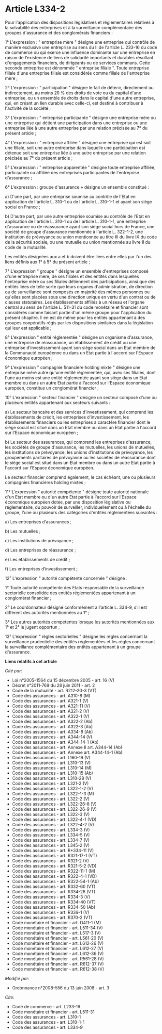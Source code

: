 # Article L334-2

Pour l'application des dispositions législatives et réglementaires relatives à la solvabilité des entreprises et à la
surveillance complémentaire des groupes d'assurance et des conglomérats financiers : 

1° L'expression : " entreprise mère " désigne une entreprise qui contrôle de manière exclusive une entreprise au sens du II
de l'article L. 233-16 du code de commerce ou qui exerce une influence dominante sur une entreprise en raison de l'existence
de liens de solidarité importants et durables résultant d'engagements financiers, de dirigeants ou de services communs. Cette
seconde entreprise est dénommée " entreprise filiale ". Toute entreprise filiale d'une entreprise filiale est considérée
comme filiale de l'entreprise mère ; 

2° L'expression : " participation " désigne le fait de détenir, directement ou indirectement, au moins 20 % des droits de
vote ou du capital d'une entreprise, ou un ensemble de droits dans le capital d'une autre entreprise, qui, en créant un lien
durable avec celle-ci, est destiné à contribuer à l'activité de la société ; 

3° L'expression : " entreprise participante " désigne une entreprise mère ou une entreprise qui détient une participation
dans une entreprise ou une entreprise liée à une autre entreprise par une relation précisée au 7° du présent article ; 

4° L'expression : " entreprise affiliée " désigne une entreprise qui est soit une filiale, soit une autre entreprise dans
laquelle une participation est détenue soit une entreprise liée à une autre entreprise par une relation précisée au 7° du
présent article ; 

5° L'expression : " entreprise apparentée " désigne toute entreprise affiliée, participante ou affiliée des entreprises
participantes de l'entreprise d'assurance ; 

6° L'expression : groupe d'assurance » désigne un ensemble constitué : 

a) D'une part, par une entreprise soumise au contrôle de l'Etat en application de l'article L. 310-1 ou de l'article L.
310-1-1 et ayant son siège social en France ; 

b) D'autre part, par une autre entreprise soumise au contrôle de l'Etat en application de l'article L. 310-1 ou de l'article
L. 310-1-1, une entreprise d'assurance ou de réassurance ayant son siège social hors de France, une société de groupe
d'assurance mentionnée à l'article L. 322-1-2, une institution de prévoyance ou union mentionnée au titre III du livre IX du
code de la sécurité sociale, ou une mutuelle ou union mentionnée au livre II du code de la mutualité. 

Les entités désignées aux a et b doivent être liées entre elles par l'un des liens définis aux 1° à 5° du présent article ; 

7° L'expression " groupe " désigne un ensemble d'entreprises composé d'une entreprise mère, de ses filiales et des entités
dans lesquelles l'entreprise mère ou ses filiales détiennent des participations, ainsi que des entités liées de telle sorte
que leurs organes d'administration, de direction ou de surveillance sont composés en majorité des mêmes personnes ou qu'elles
sont placées sous une direction unique en vertu d'un contrat ou de clauses statutaires. Les établissements affiliés à un
réseau et l'organe central au sens de l'article L. 511-31 du code monétaire et financier sont considérés comme faisant partie
d'un même groupe pour l'application du présent chapitre. Il en est de même pour les entités appartenant à des groupes
coopératifs régis par les dispositions similaires dans la législation qui leur est applicable ; 

8° L'expression " entité réglementée " désigne un organisme d'assurance, une entreprise de réassurance, un établissement de
crédit ou une entreprise d'investissement ayant son siège social dans un Etat membre de la Communauté européenne ou dans un
Etat partie à l'accord sur l'Espace économique européen ; 

9° L'expression " compagnie financière holding mixte " désigne une entreprise mère autre qu'une entité réglementée, qui, avec
ses filiales, dont l'une au moins est une entité réglementée ayant son siège dans un Etat membre ou dans un autre Etat partie
à l'accord sur l'Espace économique européen, constitue un conglomérat financier ; 

10° L'expression " secteur financier " désigne un secteur composé d'une ou plusieurs entités appartenant aux secteurs
suivants : 

a) Le secteur bancaire et des services d'investissement, qui comprend les établissements de crédit, les entreprises
d'investissement, les établissements financiers ou les entreprises à caractère financier dont le siège social est situé dans
un Etat membre ou dans un Etat partie à l'accord sur l'Espace économique européen ; 

b) Le secteur des assurances, qui comprend les entreprises d'assurance, les sociétés de groupe d'assurance, les mutuelles,
les unions de mutuelles, les institutions de prévoyance, les unions d'institutions de prévoyance, les groupements paritaires
de prévoyance ou les sociétés de réassurance dont le siège social est situé dans un Etat membre ou dans un autre Etat partie
à l'accord sur l'Espace économique européen. 

Le secteur financier comprend également, le cas échéant, une ou plusieurs compagnies financières holding mixtes ; 

11° L'expression " autorité compétente " désigne toute autorité nationale d'un Etat membre ou d'un autre Etat partie à
l'accord sur l'Espace économique européen dotée, par une disposition législative ou réglementaire, du pouvoir de surveiller,
individuellement ou à l'échelle du groupe, l'une ou plusieurs des catégories d'entités réglementées suivantes : 

a) Les entreprises d'assurances ; 

b) Les mutuelles ; 

c) Les institutions de prévoyance ; 

d) Les entreprises de réassurance ; 

e) Les établissements de crédit ; 

f) Les entreprises d'investissement ; 

12° L'expression " autorité compétente concernée " désigne : 

1° Toute autorité compétente des Etats responsable de la surveillance sectorielle consolidée des entités réglementées
appartenant à un conglomérat financier ; 

2° Le coordonnateur désigné conformément à l'article L. 334-9, s'il est différent des autorités mentionnées au 1° ; 

3° Les autres autorités compétentes lorsque les autorités mentionnées aux 1° et 2° le jugent opportun ; 

13° L'expression " règles sectorielles " désigne les règles concernant la surveillance prudentielle des entités réglementées
et les règles concernant la surveillance complémentaire des entités appartenant à un groupe d'assurance.

**Liens relatifs à cet article**

_Cité par_:

  - Loi n°2005-1564 du 15 décembre 2005 - art. 16 (V)
  - Décret n°2011-769 du 28 juin 2011 - art. 2
  - Code de la mutualité - art. R212-20-3 (VT)
  - Code des assurances - art. A310-8 (M)
  - Code des assurances - art. A321-1 (V)
  - Code des assurances - art. A321-11 (V)
  - Code des assurances - art. A321-2 (V)
  - Code des assurances - art. A322-1 (V)
  - Code des assurances - art. A322-2 (Ab)
  - Code des assurances - art. A322-3 (Ab)
  - Code des assurances - art. A334-8 (Ab)
  - Code des assurances - art. A344-14 (V)
  - Code des assurances - art. A344-14-1 (Ab)
  - Code des assurances - art. Annexe II art. A344-14 (Ab)
  - Code des assurances - art. Annexe art. A344-14-1 (Ab)
  - Code des assurances - art. L160-19 (V)
  - Code des assurances - art. L310-13 (V)
  - Code des assurances - art. L310-14 (M)
  - Code des assurances - art. L310-15 (Ab)
  - Code des assurances - art. L310-28 (V)
  - Code des assurances - art. L321-2 (V)
  - Code des assurances - art. L322-1-2 (V)
  - Code des assurances - art. L322-1-3 (M)
  - Code des assurances - art. L322-2 (V)
  - Code des assurances - art. L322-26-8 (V)
  - Code des assurances - art. L322-26-9 (V)
  - Code des assurances - art. L322-3 (V)
  - Code des assurances - art. L322-4-1 (VD)
  - Code des assurances - art. L322-4-2 (V)
  - Code des assurances - art. L334-3 (V)
  - Code des assurances - art. L334-5 (V)
  - Code des assurances - art. L334-7 (V)
  - Code des assurances - art. L345-2 (V)
  - Code des assurances - art. R*334-11 (V)
  - Code des assurances - art. R321-17-1 (VT)
  - Code des assurances - art. R321-2 (V)
  - Code des assurances - art. R321-5-2 (VD)
  - Code des assurances - art. R322-11-1 (M)
  - Code des assurances - art. R322-4-1 (VD)
  - Code des assurances - art. R322-54-1 (Ab)
  - Code des assurances - art. R332-60 (VT)
  - Code des assurances - art. R334-28 (VT)
  - Code des assurances - art. R334-3 (V)
  - Code des assurances - art. R334-40 (VT)
  - Code des assurances - art. R334-50 (Ab)
  - Code des assurances - art. R336-1 (V)
  - Code des assurances - art. R370-2 (VT)
  - Code monétaire et financier - art. D411-1 (M)
  - Code monétaire et financier - art. L511-34 (V)
  - Code monétaire et financier - art. L517-3 (V)
  - Code monétaire et financier - art. L561-20 (V)
  - Code monétaire et financier - art. L612-26 (V)
  - Code monétaire et financier - art. L612-27 (V)
  - Code monétaire et financier - art. L612-36 (V)
  - Code monétaire et financier - art. R561-28 (V)
  - Code monétaire et financier - art. R612-37 (V)
  - Code monétaire et financier - art. R612-38 (V)

_Modifié par_:

  - Ordonnance n°2008-556 du 13 juin 2008 - art. 3

_Cite_:

  - Code de commerce - art. L233-16
  - Code monétaire et financier - art. L511-31
  - Code des assurances - art. L310-1
  - Code des assurances - art. L310-1-1
  - Code des assurances - art. L334-9
